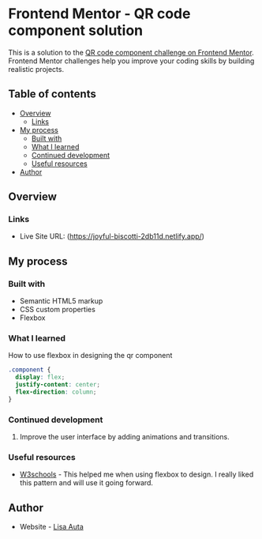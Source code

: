 # Frontend Mentor - QR code component solution

This is a solution to the [QR code component challenge on Frontend Mentor](https://www.frontendmentor.io/challenges/qr-code-component-iux_sIO_H). Frontend Mentor challenges help you improve your coding skills by building realistic projects. 

## Table of contents

- [Overview](#overview)
  - [Links](#links)
- [My process](#my-process)
  - [Built with](#built-with)
  - [What I learned](#what-i-learned)
  - [Continued development](#continued-development)
  - [Useful resources](#useful-resources)
- [Author](#author)


## Overview

### Links

- Live Site URL: (https://joyful-biscotti-2db11d.netlify.app/)

## My process

### Built with

- Semantic HTML5 markup
- CSS custom properties
- Flexbox


### What I learned

How to use flexbox in designing the qr component

```css
.component {
  display: flex;
  justify-content: center;
  flex-direction: column;
}
```

### Continued development

1. Improve the user interface by adding animations and transitions.


### Useful resources

- [W3schools](https://www.w3schools.com) - This helped me when using flexbox to design. I really liked this pattern and will use it going forward.

## Author

- Website - [Lisa Auta](https://joyful-biscotti-2db11d.netlify.app/)

